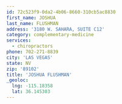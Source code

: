 ```yaml
---
id: 72c523f9-0da2-4b06-8660-310cb5ac8830
first_name: JOSHUA
last_name: FLUSHMAN
address: '3180 W. SAHARA, SUITE C12'
category: complementary-medicine
services:
  - chiropractors
phone: 702-271-8839
city: 'LAS VEGAS'
state: NV
zip: '89102'
title: 'JOSHUA FLUSHMAN'
_geoloc:
  lng: -115.18358
  lat: 36.145303
---
```

